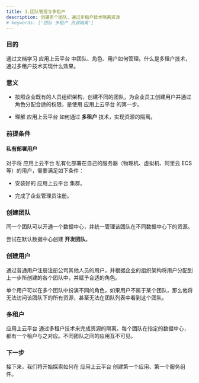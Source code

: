 ```yaml
---
title: 1.团队管理与多租户
description: 创建多个团队，通过多租户技术隔离资源
# keywords: ['团队 多租户 资源隔离']
---
```


### 目的

通过文档学习 应用上云平台 中团队、角色、用户如何管理。什么是多租户技术，通过多租户技术实现什么效果。

### 意义

- 按照企业既有的人员组织架构，创建不同的团队，为企业员工创建用户并通过角色分配合适的权限，是使用 应用上云平台 的第一步。

- 理解 应用上云平台 如何通过 **多租户** 技术，实现资源的隔离。

### 前提条件

#### 私有部署用户

对于将 应用上云平台 私有化部署在自己的服务器（物理机、虚拟机、阿里云 ECS 等）的用户，需要满足如下条件：

- 安装好的 应用上云平台 集群。

- 完成了企业管理员注册。

### 创建团队

同一个团队可以开通一个数据中心，并统一管理该团队在不同数据中心下的资源。

尝试在默认数据中心创建 **开发团队**。

### 创建用户

通过普通用户注册注册公司其他人员的用户，并根据企业的组织架构将用户分配到上一步所创建的各个团队中，并赋予合适的角色。

单个用户可以在多个团队中扮演不同的角色，如果用户不属于某个团队，那么他将无法访问该团队下的所有资源，甚至无法在团队列表中看到这个团队。

### 多租户

应用上云平台 通过多租户技术来完成资源的隔离。每个团队在指定的数据中心，都有一个租户与之对应。不同团队之间的应用互不可见。

### 下一步

接下来，我们将开始探索如何在 应用上云平台 创建第一个应用、第一个服务组件。
